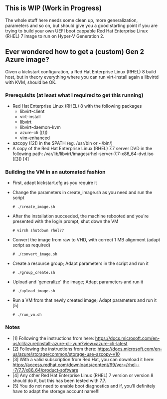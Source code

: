 ## This is WIP (Work in Progress)

The whole stuff here needs some clean up, more generalization, parameters and so on, but should give you a good starting
point if you are trying to build your own UEFI boot cappable Red Hat Enterprise Linux (RHEL) 7 image to run on
Hyper-V Generation 2.


## Ever wondered how to get a (custom) Gen 2 Azure image?

Given a kickstart configuration, a Red Hat Enterprise Linux (RHEL) 8 build host, but in theory everything
where you can run virt-install again a libvirtd with KVM, should be OK.

### Prerequisits (at least what I required to get this running)

* Red Hat Enterprise Linux (RHEL) 8 with the following packages
  * libvirt-client
  * virt-install
  * libvirt
  * libvirt-daemon-kvm
  * azure-cli ([1])
  * vim-enhanced
* azcopy ([2]) in the $PATH (eg. /usr/bin or ~/bin/)
* A copy of the Red Hat Enterprise Linux (RHEL) 7.7 server DVD in the following path:
  /var/lib/libvirt/images/rhel-server-7.7-x86_64-dvd.iso ([3]) [4]

### Building the VM in an automated fashion
* First, adapt kickstart.cfg as you require it
* Change the parameters in create_image.sh as you need and run the script

      # ./create_image.sh

* After the installation succeeded, the machine rebooted and you're presented with the login prompt, shut down the VM

      # virsh shutdown rhel77

* Convert the image from raw to VHD, with correct 1 MB alignment (adapt script as required)

      # ./convert_image.sh

* Create a resource group; Adapt parameters in the script and run it

      # ./group_create.sh

* Upload and 'generalize' the image; Adapt parameters and run it

      # ./upload_image.sh

* Run a VM from that newly created image; Adapt parameters and run it [5]

      # ./run_vm.sh

### Notes

* [1] Following the instructions from here:
  https://docs.microsoft.com/en-us/cli/azure/install-azure-cli-yum?view=azure-cli-latest
* [2] Following the instructions from there:
  https://docs.microsoft.com/en-us/azure/storage/common/storage-use-azcopy-v10
* [3] With a valid subscription from Red Hat, you can download it here:
  https://access.redhat.com/downloads/content/69/ver=/rhel---7/7.7/x86_64/product-software
* [4] Any other Red Hat Enterprise Linux (RHEL) 7 version or version 8 should do it, but this has been tested with 7.7.
* [5] You do not need to enable boot diagnostics and if, you'll definitely have to adapt the storage account name!!!
